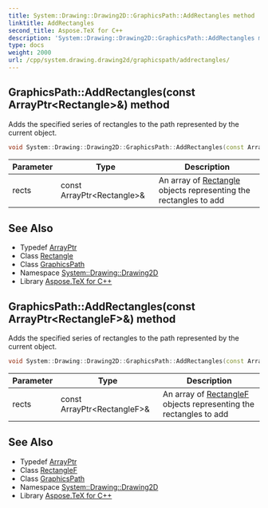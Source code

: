 ```yaml
---
title: System::Drawing::Drawing2D::GraphicsPath::AddRectangles method
linktitle: AddRectangles
second_title: Aspose.TeX for C++
description: 'System::Drawing::Drawing2D::GraphicsPath::AddRectangles method. Adds the specified series of rectangles to the path represented by the current object in C++.'
type: docs
weight: 2000
url: /cpp/system.drawing.drawing2d/graphicspath/addrectangles/
---
```

## GraphicsPath::AddRectangles(const ArrayPtr\<Rectangle\>\&) method


Adds the specified series of rectangles to the path represented by the current object.

```cpp
void System::Drawing::Drawing2D::GraphicsPath::AddRectangles(const ArrayPtr<Rectangle> &rects)
```


| Parameter | Type | Description |
| --- | --- | --- |
| rects | const ArrayPtr\<Rectangle\>\& | An array of [Rectangle](../../../system.drawing/rectangle/) objects representing the rectangles to add |

## See Also

* Typedef [ArrayPtr](../../../system/arrayptr/)
* Class [Rectangle](../../../system.drawing/rectangle/)
* Class [GraphicsPath](../)
* Namespace [System::Drawing::Drawing2D](../../)
* Library [Aspose.TeX for C++](../../../)
## GraphicsPath::AddRectangles(const ArrayPtr\<RectangleF\>\&) method


Adds the specified series of rectangles to the path represented by the current object.

```cpp
void System::Drawing::Drawing2D::GraphicsPath::AddRectangles(const ArrayPtr<RectangleF> &rects)
```


| Parameter | Type | Description |
| --- | --- | --- |
| rects | const ArrayPtr\<RectangleF\>\& | An array of [RectangleF](../../../system.drawing/rectanglef/) objects representing the rectangles to add |

## See Also

* Typedef [ArrayPtr](../../../system/arrayptr/)
* Class [RectangleF](../../../system.drawing/rectanglef/)
* Class [GraphicsPath](../)
* Namespace [System::Drawing::Drawing2D](../../)
* Library [Aspose.TeX for C++](../../../)
